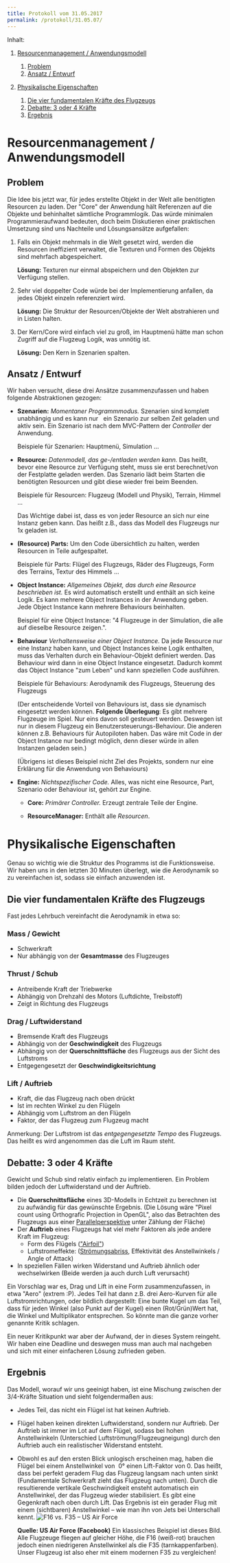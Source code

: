 ```yaml
---
title: Protokoll vom 31.05.2017
permalink: /protokoll/31.05.07/
---
```


Inhalt:
1. [Resourcenmanagement / Anwendungsmodell][1.]
    1. [Problem][1.1.]
    2. [Ansatz / Entwurf][1.2.]
2. [Physikalische Eigenschaften][2.]
    1. [Die vier fundamentalen Kräfte des Flugzeugs][2.1.]
    2. [Debatte: 3 oder 4 Kräfte][2.2.]
    3. [Ergebnis][2.3.]

    [1.]: #resourcenmanagement--anwendungsmodell
    [1.1.]: #problem
    [1.2.]: #ansatz--entwurf
    [2.]: #physikalische-eigenschaften
    [2.1.]: #die-vier-fundamentalen-kräfte-des-flugzeugs
    [2.2.]: #debatte-3-oder-4-kräfte
    [2.3.]: #ergebnis

# Resourcenmanagement / Anwendungsmodell

## Problem

Die Idee bis jetzt war, für jedes erstellte Objekt in der Welt alle benötigten Resourcen zu laden.
Der "Core" der Anwendung hält Referenzen auf die Objekte und behinhaltet sämtliche Programmlogik.
Das würde minimalen Programmieraufwand bedeuten, doch beim Diskutieren einer praktischen Umsetzung
sind uns Nachteile und Lösungsansätze aufgefallen:

1. Falls ein Objekt mehrmals in die Welt gesetzt wird, werden die Resourcen ineffizient verwaltet,
   die Texturen und Formen des Objekts sind mehrfach abgespeichert.
   
   __Lösung:__ Texturen nur einmal abspeichern und den Objekten zur Verfügung stellen.
   
2. Sehr viel doppelter Code würde bei der Implementierung anfallen, da jedes Objekt einzeln
   referenziert wird.
   
   __Lösung:__ Die Struktur der Resourcen/Objekte der Welt abstrahieren und in Listen halten.
   
3. Der Kern/Core wird einfach viel zu groß, im Hauptmenü hätte man schon Zugriff auf die Flugzeug
   Logik, was unnötig ist.
   
   __Lösung:__ Den Kern in Szenarien spalten.

## Ansatz / Entwurf

Wir haben versucht, diese drei Ansätze zusammenzufassen und haben folgende Abstraktionen gezogen:

* __Szenarien:__ _Momentaner Programmmodus._ Szenarien sind komplett unabhängig und es kann nur
   ein Szenario zur selben Zeit geladen und aktiv sein. Ein Szenario ist nach dem MVC-Pattern
   der _Controller_ der Anwendung.
   
   Beispiele für Szenarien: Hauptmenü, Simulation …
   
* __Resource:__ _Datenmodell, das ge-/entladen werden kann._ Das heißt, bevor eine Resource zur
   Verfügung steht, muss sie erst berechnet/von der Festplatte geladen werden. Das Szenario lädt
   beim Starten die benötigten Resourcen und gibt diese wieder frei beim Beenden.
   
   Beispiele für Resourcen: Flugzeug (Modell und Physik), Terrain, Himmel …
   
   Das Wichtige dabei ist, dass es von jeder Resource an sich nur eine Instanz geben kann.
   Das heißt z.B., dass das Modell des Flugzeugs nur 1x geladen ist.
 
* __(Resource) Parts:__ Um den Code übersichtlich zu halten, werden Resourcen in Teile
   aufgespaltet.
   
   Beispiele für Parts: Flügel des Flugzeugs, Räder des Flugzeugs, Form des Terrains,
   Textur des Himmels …
 
* __Object Instance:__ _Allgemeines Objekt, das durch eine Resource beschrieben ist._
   Es wird automatisch erstellt und enthält an sich keine Logik. Es kann mehrere Object Instances
   in der Anwendung geben. Jede Object Instance kann mehrere Behaviours beinhalten.
   
   Beispiel für eine Object Instance: "4 Flugzeuge in der Simulation, die alle auf dieselbe 
   Resource zeigen.".

* __Behaviour__ _Verhaltensweise einer Object Instance._ Da jede Resource nur eine Instanz haben
   kann, und Object Instances keine Logik enthalten, muss das Verhalten durch ein Behaviour-Objekt
   definiert werden. Das Behaviour wird dann in eine Object Instance eingesetzt.
   Dadurch kommt das Object Instance "zum Leben" und kann speziellen Code ausführen.
   
   Beispiele für Behaviours: Aerodynamik des Flugzeugs, Steuerung des Flugzeugs
   
   (Der entscheidende Vorteil von Behaviours ist, dass sie dynamisch eingesetzt werden können. 
   __Folgende Überlegung__: Es gibt mehrere Flugzeuge im Spiel. Nur eins davon soll gesteuert werden.
   Deswegen ist nur in diesem Flugzeug ein Benutzersteuerungs-Behaviour. Die anderen können z.B.
   Behaviours für Autopiloten haben. Das wäre mit Code in der Object Instance nur bedingt möglich,
   denn dieser würde in allen Instanzen geladen sein.)
   
   (Übrigens ist dieses Beispiel nicht Ziel des Projekts, sondern nur eine Erklärung für die
   Anwendung von Behaviours)

* __Engine:__ _Nichtspezifischer Code._ Alles, was nicht eine Resource, Part, Szenario oder Behaviour
   ist, gehört zur Engine.

  * __Core:__ _Primärer Controller._ Erzeugt zentrale Teile der Engine.
  
  * __ResourceManager:__ Enthält alle _Resourcen_.

# Physikalische Eigenschaften

Genau so wichtig wie die Struktur des Programms ist die Funktionsweise.
Wir haben uns in den letzten 30 Minuten überlegt, wie die Aerodynamik so zu vereinfachen ist, sodass
sie einfach anzuwenden ist.

## Die vier fundamentalen Kräfte des Flugzeugs

Fast jedes Lehrbuch vereinfacht die Aerodynamik in etwa so:

### Mass / Gewicht

* Schwerkraft
* Nur abhängig von der __Gesamtmasse__ des Flugzeuges

### Thrust / Schub

* Antreibende Kraft der Triebwerke
* Abhängig von Drehzahl des Motors (Luftdichte, Treibstoff)
* Zeigt in Richtung des Flugzeugs

### Drag / Luftwiderstand

* Bremsende Kraft des Flugzeugs
* Abhängig von der __Geschwindigkeit__ des Flugzeugs
* Abhängig von der __Querschnittsfläche__ des Flugzeugs aus der Sicht des Luftstroms
* Entgegengesetzt der __Geschwindigkeitsrichtung__

### Lift / Auftrieb

* Kraft, die das Flugzeug nach oben drückt
* Ist im rechten Winkel zu den Flügeln
* Abhängig vom Luftstrom an den Flügeln
* Faktor, der das Flugzeug zum Flugzeug macht

Anmerkung: Der Luftstrom ist das _entgegengesetzte Tempo_ des Flugzeugs. Das heißt es wird angenommen
das die Luft im Raum steht.

## Debatte: 3 oder 4 Kräfte

Gewicht und Schub sind relativ einfach zu implementieren. Ein Problem bilden jedoch der Luftwiderstand
und der Auftrieb.

* Die __Querschnittsfläche__ eines 3D-Modells in Echtzeit zu berechnen ist zu aufwändig für das
  gewünschte Ergebnis. (Die Lösung wäre "Pixel count using Orthografic Projection in OpenGL", also
  das Betrachten des Flugzeugs aus einer [Parallelperspektive](https://de.wikipedia.org/wiki/Parallelprojektion)
  unter Zählung der Fläche)
* Der __Auftrieb__ eines Flugzeugs hat viel mehr Faktoren als jede andere Kraft im Flugzeug:
  * Form des Flügels (["Airfoil"](https://de.wikipedia.org/wiki/Profil_(Strömungslehre)))
  * Luftstromeffekte: ([Strömungsabriss](https://de.wikipedia.org/wiki/Strömungsabriss), 
    Effektivität des Anstellwinkels / Angle of Attack)
* In speziellen Fällen wirken Widerstand und Auftrieb ähnlich oder wechselwirken (Beide werden ja auch
  durch Luft verursacht)
  
Ein Vorschlag war es, Drag und Lift in eine Form zusammenzufassen, in etwa "Aero" (extrem :P).
Jedes Teil hat dann z.B. drei Aero-Kurven für alle Luftstromrichtungen, oder bildlich dargestellt:
Eine bunte Kugel um das Teil, dass für jeden Winkel (also Punkt auf der Kugel) einen 
(Rot/Grün)Wert hat, die Winkel und Multiplikator entsprechen.
So könnte man die ganze vorher genannte Kritik schlagen.

Ein neuer Kritikpunkt war aber der Aufwand, der in dieses System reingeht. Wir haben eine Deadline
und deswegen muss man auch mal nachgeben und sich mit einer einfacheren Lösung zufrieden geben.

## Ergebnis

Das Modell, worauf wir uns geeinigt haben, ist eine Mischung zwischen der 3/4-Kräfte Situation und sieht
folgendermaßen aus:

* Jedes Teil, das nicht ein Flügel ist hat keinen Auftrieb.
* Flügel haben keinen direkten Luftwiderstand, sondern nur Auftrieb. Der Auftrieb ist immer im Lot auf dem Flügel,
  sodass bei hohen Anstellwinkeln (Unterschied Luftströmung/Flugzeugneigung) durch den Auftrieb auch ein
  realistischer Widerstand entsteht.
* Obwohl es auf den ersten Blick unlogisch erscheinen mag, haben die Flügel bei einem Anstellwinkel von
  0° einen Lift-Faktor von 0. Das heißt, dass bei perfekt geradem Flug das Flugzeug langsam nach unten sinkt
  (Fundamentale Schwerkraft zieht das Flugzeug nach unten). Durch die resultierende vertikale Geschwindigkeit
  ensteht automatisch ein Anstellwinkel, der das Flugzeug wieder stabilisiert. Es gibt eine Gegenkraft nach oben
  durch Lift. Das Ergebnis ist ein gerader Flug mit einem (sichtbaren) Anstellwinkel – wie man ihn von Jets bei
  Unterschall kennt.
  ![F16 vs. F35 – US Air Force](/assets/img/aoa.jpg)
  
  __Quelle: US Air Force (Facebook)__ Ein klassisches Beispiel ist dieses Bild. Alle Flugzeuge fliegen auf
  gleicher Höhe, die F16 (weiß-rot) brauchen jedoch einen niedrigeren Anstellwinkel als die F35 (tarnkappenfarben).
  Unser Flugzeug ist also eher mit einem modernen F35 zu vergleichen!
